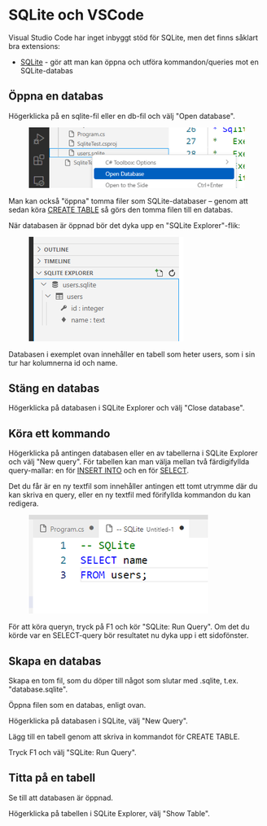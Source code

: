 # SQLite och VSCode

Visual Studio Code har inget inbyggt stöd för SQLite, men det finns såklart bra extensions:

* [SQLite](https://marketplace.visualstudio.com/items?itemName=alexcvzz.vscode-sqlite) - gör att man kan öppna och utföra kommandon/queries mot en SQLite-databas

## Öppna en databas

Högerklicka på en sqlite-fil eller en db-fil och välj "Open database".

<figure><img src="../../.gitbook/assets/image.png" alt=""><figcaption></figcaption></figure>

Man kan också "öppna" tomma filer som SQLite-databaser – genom att sedan köra [CREATE TABLE](sqlite-kommandon.md#create-table) så görs den tomma filen till en databas.

När databasen är öppnad bör det dyka upp en "SQLite Explorer"-flik:

<figure><img src="../../.gitbook/assets/image (1).png" alt=""><figcaption></figcaption></figure>

Databasen i exemplet ovan innehåller en tabell som heter users, som i sin tur har kolumnerna id och name.

## Stäng en databas

Högerklicka på databasen i SQLite Explorer och välj "Close database".

## Köra ett kommando

Högerklicka på antingen databasen eller en av tabellerna i SQLite Explorer och välj "New query". För tabellen kan man välja mellan två färdigifyllda query-mallar: en för [INSERT INTO](sqlite-kommandon.md#insert-into) och en för [SELECT](sqlite-kommandon.md#select).

Det du får är en ny textfil som innehåller antingen ett tomt utrymme där du kan skriva en query, eller en ny textfil med förifyllda kommandon du kan redigera.

<figure><img src="../../.gitbook/assets/image (3).png" alt=""><figcaption></figcaption></figure>

För att köra queryn, tryck på F1 och kör "SQLite: Run Query". Om det du körde var en SELECT-query bör resultatet nu dyka upp i ett sidofönster.

## Skapa en databas

Skapa en tom fil, som du döper till något som slutar med .sqlite, t.ex. "database.sqlite".

Öppna filen som en databas, enligt ovan.

Högerklicka på databasen i SQLite, välj "New Query".

Lägg till en tabell genom att skriva in kommandot för CREATE TABLE.

Tryck F1 och välj "SQLite: Run Query".

## Titta på en tabell

Se till att databasen är öppnad.

Högerklicka på tabellen i SQLite Explorer, välj "Show Table".

